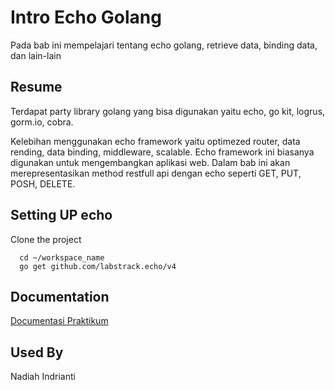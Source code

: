 
# Intro Echo Golang

Pada bab ini mempelajari tentang echo golang, retrieve data, binding data, dan lain-lain


## Resume

Terdapat party library golang yang bisa digunakan yaitu echo, go kit, logrus, gorm.io, cobra.

Kelebihan menggunakan echo framework yaitu optimezed router, data rending, data binding, middleware, scalable. Echo framework ini biasanya digunakan untuk mengembangkan aplikasi web. Dalam bab ini akan merepresentasikan method restfull api dengan echo seperti GET, PUT, POSH, DELETE.


## Setting UP echo

Clone the project

```
  cd ~/workspace_name
  go get github.com/labstrack.echo/v4
```


## Documentation

[Documentasi Praktikum](https://github.com/nadiahindrianti/go_nadiah-indrianti/tree/main/19_Intro%20Echo%20Golang/Screenshot)


## Used By

Nadiah Indrianti

